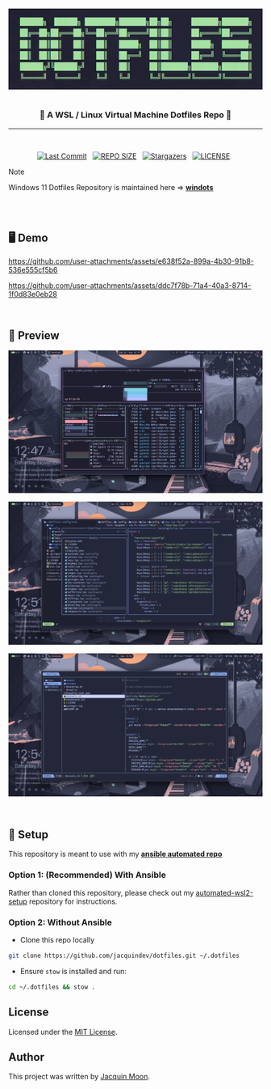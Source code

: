 <h3>
<div align="center">
<img src="./assets/banner.png" alt="banner" width="640" height="160">

<br>
<br>

🌿 A WSL / Linux Virtual Machine Dotfiles Repo 🌿

</div>
</h3>

<hr>

<div align="center">
<br>

<p>
  <a href="https://github.com/jacquindev/commits/main"><img alt="Last Commit" src="https://img.shields.io/github/last-commit/jacquindev/dotfiles?style=for-the-badge&logo=github&logoColor=eba0ac&label=Last%20Commit&labelColor=302D41&color=eba0ac"></a>&nbsp;&nbsp;
  <a href="https://github.com/jacquindev/dotfiles/"><img src="https://img.shields.io/github/repo-size/jacquindev/dotfiles?style=for-the-badge&logo=hyprland&logoColor=f9e2af&label=Size&labelColor=302D41&color=f9e2af" alt="REPO SIZE"></a>&nbsp;&nbsp;
  <a href="https://github.com/jacquindev/dotfiles/stargazers"><img alt="Stargazers" src="https://img.shields.io/github/stars/jacquindev/dotfiles?style=for-the-badge&logo=starship&color=C9CBFF&logoColor=D9E0EE&labelColor=302D41"></a>&nbsp;&nbsp;
  <a href="https://github.com/jacquindev/dotfiles/LICENSE"><img src="https://img.shields.io/github/license/jacquindev/dotfiles?style=for-the-badge&logo=&color=CBA6F7&logoColor=CBA6F7&labelColor=302D41" alt="LICENSE"></a>&nbsp;&nbsp;
</p>
</div>

> [!NOTE]
> Windows 11 Dotfiles Repository is maintained here ⇒ **[windots](https://github.com/jacquindev/windots.git)**

<br>
<br>

## 🖥️ Demo

https://github.com/user-attachments/assets/e638f52a-899a-4b30-91b8-536e555cf5b6

https://github.com/user-attachments/assets/ddc7f78b-71a4-40a3-8714-1f0d83e0eb28

<br>

## 🌼 Preview

![btop](./assets/btop.png)

![nvim](./assets/nvim.png)

![yazi](./assets/yazi.png)

<br>

## 🔧 Setup

This repository is meant to use with my **[ansible automated repo](https://github.com/jacquindev/automated-wsl2-setup)**

### Option 1: (Recommended) With Ansible

Rather than cloned this repository, please check out my [automated-wsl2-setup](https://github.com/jacquindev/automated-wsl2-setup) repository for instructions.

### Option 2: Without Ansible

- Clone this repo locally

```bash
git clone https://github.com/jacquindev/dotfiles.git ~/.dotfiles
```

- Ensure `stow` is installed and run:

```bash
cd ~/.dotfiles && stow .
```

## License

Licensed under the [MIT License](./LICENSE).

## Author

This project was written by [Jacquin Moon](https://github.com/jacquindev/).
